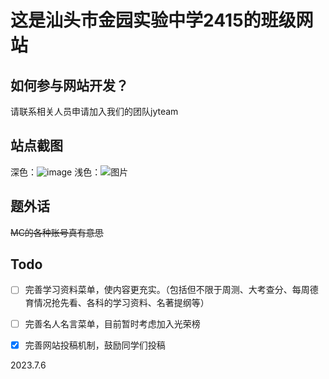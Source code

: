 # **这是汕头市金园实验中学2415的班级网站**



## 如何参与网站开发？
请联系相关人员申请加入我们的团队jyteam

## 站点截图
深色：![image](https://github.com/66622a/js2415-last/assets/71886213/334d8998-58f6-4368-9309-903da1a2eb9d)
浅色：![图片](https://github.com/66622a/js2415-last/assets/71886213/7aecb29f-00b5-477c-8613-218342654f93)


## 题外话
~~MC的各种账号真有意思~~


## Todo
- [ ] 完善学习资料菜单，使内容更充实。（包括但不限于周测、大考查分、每周德育情况抢先看、各科的学习资料、名著提纲等）

- [ ] 完善名人名言菜单，目前暂时考虑加入光荣榜

- [x] 完善网站投稿机制，鼓励同学们投稿



2023.7.6
